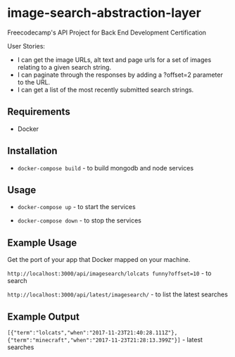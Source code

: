 # image-search-abstraction-layer
Freecodecamp's API Project for Back End Development Certification

User Stories:

- I can get the image URLs, alt text and page urls for a set of images relating to a given search string.
- I can paginate through the responses by adding a ?offset=2 parameter to the URL.
- I can get a list of the most recently submitted search strings.

## Requirements
* Docker

## Installation
* `docker-compose build` - to build mongodb and node services

## Usage
* `docker-compose up` - to start the services

* `docker-compose down` - to stop the services

## Example Usage

Get the port of your app that Docker mapped on your machine.

`http://localhost:3000/api/imagesearch/lolcats funny?offset=10` - to search

`http://localhost:3000/api/latest/imagesearch/` - to list the latest searches

## Example Output

`[{"term":"lolcats","when":"2017-11-23T21:40:28.111Z"},{"term":"minecraft","when":"2017-11-23T21:28:13.399Z"}]` - latest searches
